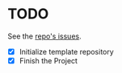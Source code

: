 # TODO

See the [repo's issues](https://github.com/drkostas/src/issues).

- [X] Initialize template repository
- [X] Finish the Project